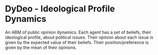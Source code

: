 # DyDeo - Ideological Profile Dynamics

An ABM of public opinion dynamics. Each agent has a set of beliefs, their
ideological profile, about political issues. Their opinion about each issue is
given by the expected value of their beliefs. Their position/preference is given
by the mean of their opinions.



